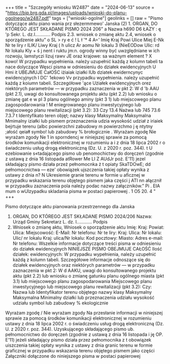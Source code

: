 +++
title = "Szczegóły wniosku W2487"
date = "2024-06-13"
source = "https://bip.brg.gda.pl/images/uploads/wnioski-do-planu-ogolnego/w2487.pdf"
tags = ["wnioski-ogolne"]
geolinks = []
raw = "Pismo dotyczące aktu piano wania prz słezermmewo' Janska (2) 1. ORGAN, DO KTÓREGO JEST SKŁADANE PISMO 2024 206” a Nazwa h690  D6 ŁAZY : ę 'p Sekr. L. dz.l............ Podpis 2.3. wniosek o zmianę aktu 2.4, wniosek o sporządzenie aktu” o SL  > ry e  ć ! L ł '* 4 A=' Imię Kraj Powi Ulice Miej E-Nk Nr te liry r ILIK/ Liwy  Kraj ( h ulicz Ar aomu Nr lokalu 3 (NieEODow Ulic: rd Nr lokalu Kly + ś j nent i ruktu jm:n. ogrody winny być uwzględniane w ich rozwoju, lamstyczi lizuj rawv JE oraz krajowe: sa ważnym element ? X kowo! W przypadku wypełnienia. należy uzupełnić każdą z kolumn tabeli ta nace dolyczące Węsci pisma w odniesieniu do działek ewidencyjnych U Hmi it UBEJMUJE CałOŚC  iżiaiak iziałki IUb dziatek  ewiderncynyc ewidencyjnych  I DC' 1ekowo Vv przypadku wypełnienia. należy uzupełnić każdą z koiumn tabeli. Szczegółowe  'ące Użiałek ewidencyjnych orez niektórych parametrów — w przypadku zaznaczenia w pkt 2: W d 'b AAU (pkt 2.1), uwagi do konsultowanega projektu aktu (pkt 2.2) lub wniosku o zmianę gat e w pl 3 planu ogólnego aminy (pkt 3 1) lub miejscowego planu zagospodarowania ! M eniegrowanego planu inwestycyjnego lub miejscowego planu rewitalizacji (pkt 3.2): 33 Czy 13.4 Nażwa lub 745  73.6  7.3.7  t ldentyfikato teren objęt; nazwy klasy Maksymalny  Maksymalna  Mmimalny  iziałki lub pismem przeznaczenia udzia  wysokość udział  z iriaiek bejrtuje terenu (albc powierzchni  zabudowy m powierzchmo  j ę ntytny ;ałość qeiałł symbo! lub zabudowy %  brołogicznie     .      Wyrażam zgodę Nie wyrażam zgody Ne 1 in sporndencj w niniejszej sprawie za pomocą środków komunikacji elektronicznej w rozumieniu a i z dnia 18 lipca 2002 r o świadczeniu usług drogą elektroniczną (Dz. U. z 2020 r. poz. 344). t U  ezebiowanie s«tadającego pismo ub penomochictwy do doręczeń (zgodnie z ustawą z dnia 16 listopada atRower Me LI Z AUdJr poż. E'11) jezel składający pismo działa przeż pełnomocnka ż t opiaty SkaTDOwE; dd pełnomocnictwa — eze' obowiązek ujszczenia takiej opłaty wynika z ustawy z dnia n? N Ukresiemie granie terenu w formie u aficznej w przypadku wskazania terenu objętego pismem jaka części j ATI nn ałącznił w przypadku zaznaczenia pola należy podac nazwy załączników.” Pi . EIA mum o wUlzypadku skladania pisma w postaci papierowej . 1 O5 20. 4 "
+++

Pismo dotyczące aktu pianowania przestrzennego dla Janska

1. ORGAN, DO KTÓREGO JEST SKŁADANE PISMO 2024/206
Nazwa: Urząd Gminy
Sekretarz L. dz. l............ Podpis
2. Wniosek o zmianę aktu, Wniosek o sporządzenie aktu
Imię:
Kraj:
Powiat:
Ulica:
Miejscowość:
E-Mail:
Nr telefonu:
Nr te
liry: 
Kraj:
Ulica:
Nr lokalu:
Ulic/ nr lokalu
Kraj:
ulica/Nr lokalu:
Kod pocztowy:
Miasto:
Adres e-mail:
Nr telefonu:
Wszelkie informacje dotyczące treści pisma w odniesieniu do działek ewidencyjnych
NINIEJSZE PISMO OBEJMUJE CAŁOŚĆ
Ilość działek: 
ewidencyjnych:
W przypadku wypełnienia, należy uzupełnić każdą z kolumn tabeli. Szczegółowe informacje odnoszące się do działek ewidencyjnych oraz niektórych parametrów — w przypadku zaznaczenia w pkt 2:
W d AAKU, uwagi do konsultowanego projektu aktu (pkt 2.2) lub wniosku o zmianę gatunku planu ogólnego miasta (pkt 3.1) lub miejscowego planu zagospodarowania
Miejscowego planu inwestycyjnego lub miejscowego planu rewitalizacji (pkt 3.2):
Czy:
Nazwa lub 
Identyfikator terenu objętego nazwy klasy Maksymalny Maksymalna Minimalny 
działki lub przeznaczenia udziału wysokość udziału 
symbol lub zabudowy % ekologicznie

Wyrażam zgodę / Nie wyrażam zgody
Na przesłanie informacji w niniejszej sprawie za pomocą środków komunikacji elektronicznej w rozumieniu ustawy z dnia 18 lipca 2002 r. o świadczeniu usług drogą elektroniczną (Dz. U. z 2020 r. poz. 344).
Uzyskującego składającego pismo ub. pełnomocnictwo do doręczeń (zgodnie z ustawą z dnia 16 listopada
i ję OP. E'11) jeżeli składający pismo działa przez pełnomocnika
z t obowiązek uiszczenia takiej opłaty wynika z ustawy z dnia
granic terenu w formie graficznej w przypadku wskazania terenu objętego pismem jako części
Załączniki dołączone do niniejszego pisma w postaci papierowej



